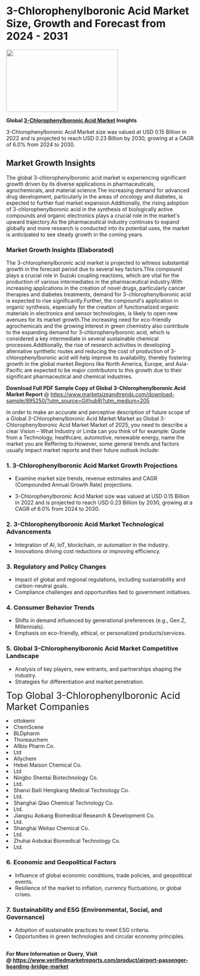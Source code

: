 <H1>3-Chlorophenylboronic Acid Market Size, Growth and Forecast from 2024 - 2031</H1><img class="aligncenter size-medium wp-image-584254" src="https://thirdeyenews.in/wp-content/uploads/2024/09/Global-Market-Research-300x168.jpeg" alt="" width="300" height="168" /><p><strong>Global&nbsp;<a href="https://www.marketsizeandtrends.com/download-sample/895250/?utm_source=Github8j?utm_medium=205">3-Chlorophenylboronic Acid Market</a> Insights</strong></p><p>3-Chlorophenylboronic Acid Market size was valued at USD 0.15 Billion in 2022 and is projected to reach USD 0.23 Billion by 2030, growing at a CAGR of 6.0% from 2024 to 2030.</p><p><h2>Market Growth Insights</h2> The global 3-chlorophenylboronic acid market is experiencing significant growth driven by its diverse applications in pharmaceuticals, agrochemicals, and material science.The increasing demand for advanced drug development, particularly in the areas of oncology and diabetes, is expected to further fuel market expansion.Additionally, the rising adoption of 3-chlorophenylboronic acid in the synthesis of biologically active compounds and organic electronics plays a crucial role in the market's upward trajectory.As the pharmaceutical industry continues to expand globally and more research is conducted into its potential uses, the market is anticipated to see steady growth in the coming years.<h3>Market Growth Insights (Elaborated)</h3> The 3-chlorophenylboronic acid market is projected to witness substantial growth in the forecast period due to several key factors.This compound plays a crucial role in Suzuki coupling reactions, which are vital for the production of various intermediates in the pharmaceutical industry.With increasing applications in the creation of novel drugs, particularly cancer therapies and diabetes treatments, demand for 3-chlorophenylboronic acid is expected to rise significantly.Further, the compound's application in organic synthesis, especially for the creation of functionalized organic materials in electronics and sensor technologies, is likely to open new avenues for its market growth.The increasing need for eco-friendly agrochemicals and the growing interest in green chemistry also contribute to the expanding demand for 3-chlorophenylboronic acid, which is considered a key intermediate in several sustainable chemical processes.Additionally, the rise of research activities in developing alternative synthetic routes and reducing the cost of production of 3-chlorophenylboronic acid will help improve its availability, thereby fostering growth in the global market.Regions like North America, Europe, and Asia-Pacific are expected to be major contributors to this growth due to their significant pharmaceutical and chemical industries.<p><span class=""><strong>Download Full PDF Sample Copy of Global 3-Chlorophenylboronic Acid Market Report</strong> @ <a href="https://www.marketsizeandtrends.com/download-sample/895250/?utm_source=Github8j?utm_medium=205" target="_blank">https://www.marketsizeandtrends.com/download-sample/895250/?utm_source=Github8j?utm_medium=205</a></span></p><p>In order to make an accurate and perceptive description of future scope of a Global&nbsp;3-Chlorophenylboronic Acid Market Market as Global&nbsp;3-Chlorophenylboronic Acid Market Market of 2025, you need to describe a clear Vision &ndash; What Industry or Linda can you think of for example: Quote from a Technology, healthcare, automotive, renewable energy, name the market you are Reffering to.However, some general trends and factors usually impact market reports and their future outlook include:</p><h3>1.&nbsp;<strong>3-Chlorophenylboronic Acid Market Growth Projections</strong></h3><ul><li>Examine market size trends, revenue estimates and CAGR (Compounded Annual Growth Rate) projections.</li><li><p>3-Chlorophenylboronic Acid Market size was valued at USD 0.15 Billion in 2022 and is projected to reach USD 0.23 Billion by 2030, growing at a CAGR of 6.0% from 2024 to 2030.</p></li></ul><h3>2.&nbsp;<strong>3-Chlorophenylboronic Acid Market Technological Advancements</strong></h3><ul><li>Integration of AI, IoT, blockchain, or automation in the industry.</li><li>Innovations driving cost reductions or improving efficiency.</li></ul><h3>3.&nbsp;<strong>Regulatory and Policy Changes</strong></h3><ul><li>Impact of global and regional regulations, including sustainability and carbon-neutral goals.</li><li>Compliance challenges and opportunities tied to government initiatives.</li></ul><h3>4.&nbsp;<strong>Consumer Behavior Trends</strong></h3><ul><li>Shifts in demand influenced by generational preferences (e.g., Gen Z, Millennials).</li><li>Emphasis on eco-friendly, ethical, or personalized products/services.</li></ul><h3>5.&nbsp;<strong>Global 3-Chlorophenylboronic Acid Market Competitive Landscape</strong></h3><ul><li>Analysis of key players, new entrants, and partnerships shaping the industry.</li><li>Strategies for differentiation and market penetration.</li></ul><p data-pm-slice="1 1 []"><span style="color: inherit; font-family: inherit; font-size: 25px;">Top Global 3-Chlorophenylboronic Acid Market Companies</span></p><div class="" data-test-id=""><p><li>ottokemi</li><li> ChemScene</li><li> BLDpharm</li><li> Thoreauchem</li><li> Allbio Pharm Co.</li><li> Ltd</li><li> Allychem</li><li> Hebei Maison Chemical Co.</li><li> Ltd</li><li> Ningbo Shentai Biotechnology Co.</li><li> Ltd.</li><li> Shanxi Baili Hengkang Medical Technology Co.</li><li> Ltd.</li><li> Shanghai Qiao Chemical Technology Co.</li><li> Ltd.</li><li> Jiangsu Aokang Biomedical Research & Development Co.</li><li> Ltd.</li><li> Shanghai Weitao Chemical Co.</li><li> Ltd.</li><li> Zhuhai Aobokai Biomedical Technology Co.</li><li> Ltd.</li></p></div><h3>6.&nbsp;<strong>Economic and Geopolitical Factors</strong></h3><ul><li>Influence of global economic conditions, trade policies, and geopolitical events.</li><li>Resilience of the market to inflation, currency fluctuations, or global crises.</li></ul><h3>7.&nbsp;<strong>Sustainability and ESG (Environmental, Social, and Governance)</strong></h3><ul><li>Adoption of sustainable practices to meet ESG criteria.</li><li>Opportunities in green technologies and circular economy principles.</li></ul><h2><strong style="font-size: 14px;">For More Information or Query, Visit @&nbsp;</strong><a style="background-color: #ffffff; font-size: 14px;" href="https://www.marketsizeandtrends.com/report/3-chlorophenylboronic-acid-market/" target="_blank">https://www.verifiedmarketreports.com/product/airport-passenger-boarding-bridge-market</a></h2>